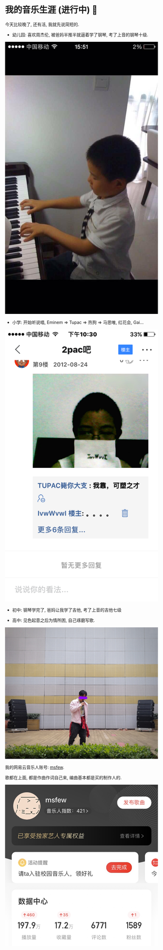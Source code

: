 # 我的音乐生涯 (进行中) 🎹

今天比较晚了, 还有活, 我就先说简短的.

- 幼儿园: 喜欢周杰伦, 被爸妈半推半就逼着学了钢琴, 考了上音的钢琴十级.

![](/img/music/piano.JPG)

- 小学: 开始听说唱, Eminem => Tupac => 热狗 => 马思唯, 红花会, Gai...

![](/img/music/2pac.PNG)

- 初中: 钢琴学完了, 爸妈让我学了吉他, 考了上音的吉他七级

- 高中: 见色起意之后为情所困, 自己琢磨写歌.

![](/img/music/rap-live.JPG)

我的网易云音乐人账号: [msfew](https://music.163.com/#/artist?id=12452032).

歌都在上面, 都是作曲作词自己来, 编曲基本都是买的制作人的.

![](/img/music/msfew.jpg)